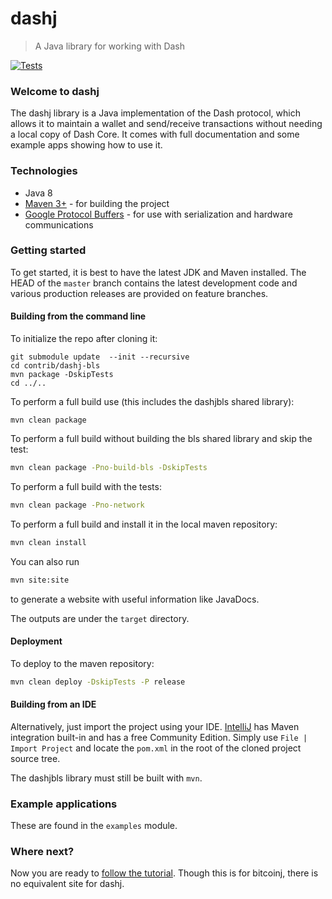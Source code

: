 # dashj

> A Java library for working with Dash

[![Tests](https://github.com/dashevo/dashj/workflows/Java%20CI/badge.svg?branch=master)](https://github.com/dashevo/dashj/actions)

### Welcome to dashj

The dashj library is a Java implementation of the Dash protocol, which allows it to maintain a wallet and send/receive transactions without needing a local copy of Dash Core. It comes with full documentation and some example apps showing how to use it.

### Technologies

* Java 8
* [Maven 3+](http://maven.apache.org) - for building the project
* [Google Protocol Buffers](https://github.com/google/protobuf) - for use with serialization and hardware communications

### Getting started

To get started, it is best to have the latest JDK and Maven installed. The HEAD of the `master` branch contains the latest development code and various production releases are provided on feature branches.

#### Building from the command line
To initialize the repo after cloning it: 
```
git submodule update  --init --recursive
cd contrib/dashj-bls
mvn package -DskipTests
cd ../..
```
To perform a full build use (this includes the dashjbls shared library):
```
mvn clean package
```
To perform a full build without building the bls shared library and skip the test:
```bash
mvn clean package -Pno-build-bls -DskipTests
```
To perform a full build with the tests:
```bash
mvn clean package -Pno-network
```
To perform a full build and install it in the local maven repository:
```bash
mvn clean install
```
You can also run
```bash
mvn site:site
```
to generate a website with useful information like JavaDocs.

The outputs are under the `target` directory.

#### Deployment

To deploy to the maven repository:
```bash
mvn clean deploy -DskipTests -P release
```
#### Building from an IDE

Alternatively, just import the project using your IDE. [IntelliJ](http://www.jetbrains.com/idea/download/) has Maven integration built-in and has a free Community Edition. Simply use `File | Import Project` and locate the `pom.xml` in the root of the cloned project source tree.

The dashjbls library must still be built with `mvn`.

### Example applications

These are found in the `examples` module.

### Where next?

Now you are ready to [follow the tutorial](https://bitcoinj.github.io/getting-started).  Though this is for bitcoinj, there is no equivalent site for dashj.

